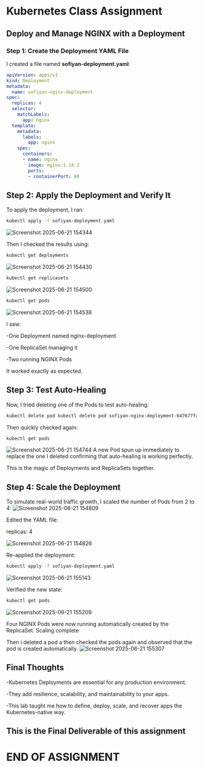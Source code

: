 # Kubernetes Class Assignment

## Deploy and Manage NGINX with a Deployment

### Step 1: Create the Deployment YAML File

I created a file named **sofiyan-deployment.yaml**:

```yaml
apiVersion: apps/v1     
kind: Deployment        
metadata:
  name: sofiyan-nginx-deployment
spec:
  replicas: 4          
  selector:
    matchLabels:
      app: nginx      
  template:             
    metadata:
      labels:
        app: nginx   
    spec:
      containers:
      - name: nginx
        image: nginx:1.14.2
        ports:
        - containerPort: 80
```
## Step 2: Apply the Deployment and Verify It

To apply the deployment, I ran:
```bash
kubectl apply -f sofiyan-deployment.yaml
```
![Screenshot 2025-06-21 154344](https://github.com/user-attachments/assets/4487c816-c074-45f8-927a-34a9189aa2a1)

Then I checked the results using:
```bash
kubectl get deployments
```
![Screenshot 2025-06-21 154430](https://github.com/user-attachments/assets/e7f29bd9-4d02-4360-87a3-2aa37479c18c)
```bash
kubectl get replicasets
```
![Screenshot 2025-06-21 154500](https://github.com/user-attachments/assets/56d20dfa-1ebb-43d6-8cc5-4c24bd791617)
```bash
kubectl get pods
```
![Screenshot 2025-06-21 154538](https://github.com/user-attachments/assets/9ea2af45-dfa9-4058-8655-8ba0da1a278b)

I saw:

-One Deployment named nginx-deployment

-One ReplicaSet managing it

-Two running NGINX Pods

It worked exactly as expected.

## Step 3: Test Auto-Healing

Now, I tried deleting one of the Pods to test auto-healing:
```bash
kubectl delete pod kubectl delete pod sofiyan-nginx-deployment-647677fc66-vc9kk
```
Then quickly checked again:
```bash
kubectl get pods
```
![Screenshot 2025-06-21 154744](https://github.com/user-attachments/assets/55d28ba9-9f08-4fc7-bd51-111ec8e65bda)
A new Pod spun up immediately to replace the one I deleted  confirming that auto-healing is working perfectly.

This is the magic of Deployments and ReplicaSets together.

## Step 4: Scale the Deployment
To simulate real-world traffic growth, I scaled the number of Pods from 2 to 4:
![Screenshot 2025-06-21 154809](https://github.com/user-attachments/assets/8e1605d0-f172-4423-bed1-1aaab3d21ebb)

Edited the YAML file:

replicas: 4

![Screenshot 2025-06-21 154826](https://github.com/user-attachments/assets/154b65df-86d9-491d-b50b-327dd1ebb126)

Re-applied the deployment:
```bash
kubectl apply -f sofiyan-deployment.yaml
```
![Screenshot 2025-06-21 155143](https://github.com/user-attachments/assets/4bf17278-e9aa-4dfb-b3f9-d9ab296c09c9)

Verified the new state:
```bash
kubectl get pods
```
![Screenshot 2025-06-21 155209](https://github.com/user-attachments/assets/885c7cbe-0c12-4677-ba58-22973a735513)

Four NGINX Pods were now running  automatically created by the ReplicaSet. Scaling complete

Then i deleted a pod a then checked the pods again and observed that the pod is created automatically.
![Screenshot 2025-06-21 155307](https://github.com/user-attachments/assets/96071672-8132-480e-a52e-aaf8a11277c8)



## Final Thoughts

 -Kubernetes Deployments are essential for any production environment.

 -They add resilience, scalability, and maintainability to your apps.

 -This lab taught me how to define, deploy, scale, and recover apps the Kubernetes-native way.


## This is the Final Deliverable of this assignment 


# END OF ASSIGNMENT
